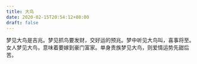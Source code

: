 ```yaml
---
title: 大鸟
date: 2020-02-15T20:54:12+08:00
draft: false
---
```


梦见大鸟是吉兆。梦见抓鸟要发财，交好运的预兆。梦中听见大鸟叫，喜事将至。女人梦见大鸟，意味着要嫁到豪门富家。单身贵族梦见大鸟，则爱情运势先甜后苦。